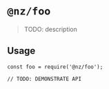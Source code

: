 # `@nz/foo`

> TODO: description

## Usage

```
const foo = require('@nz/foo');

// TODO: DEMONSTRATE API
```

